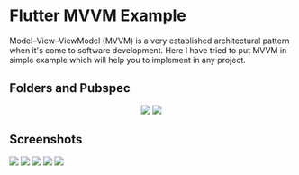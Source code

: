 # Flutter MVVM Example

Model–View–ViewModel (MVVM) is a very established architectural pattern when it's come to software development. Here I have tried to put MVVM in simple example which will help you to implement in any project. 


## Folders and Pubspec

<div align="center">
  <img src="https://github.com/EmreToklu00/flutter_mvvm_example/blob/main/github/lib.png">
  <img src="https://github.com/EmreToklu00/flutter_mvvm_example/blob/main/github/pubspec.png">
</div>

## Screenshots

<img src="https://github.com/EmreToklu00/flutter_mvvm_example/blob/main/github/screen_1.png">
<img src="https://github.com/EmreToklu00/flutter_mvvm_example/blob/main/github/screen_1_1.png">
<img src="https://github.com/EmreToklu00/flutter_mvvm_example/blob/main/github/screen_2.png">
<img src="https://github.com/EmreToklu00/flutter_mvvm_example/blob/main/github/screen_1_2.png">
<img src="https://github.com/EmreToklu00/flutter_mvvm_example/blob/main/github/screen_dark.png">
